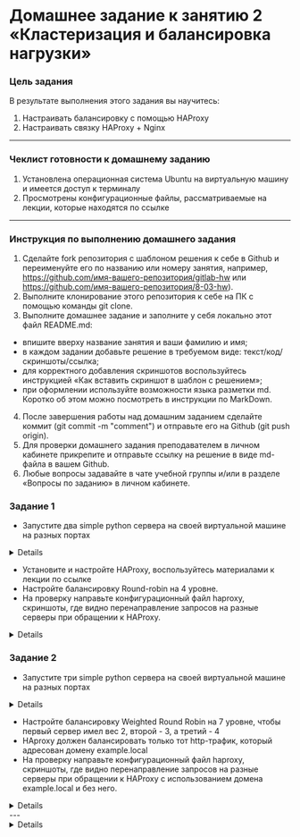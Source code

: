 # Домашнее задание к занятию 2 «Кластеризация и балансировка нагрузки»

### Цель задания
В результате выполнения этого задания вы научитесь:

 1. Настраивать балансировку с помощью HAProxy
 2. Настраивать связку HAProxy + Nginx

-----
### Чеклист готовности к домашнему заданию
1. Установлена операционная система Ubuntu на виртуальную машину и имеется доступ к терминалу
2. Просмотрены конфигурационные файлы, рассматриваемые на лекции, которые находятся по ссылке

-----
### Инструкция по выполнению домашнего задания
1. Сделайте fork репозитория c шаблоном решения к себе в Github и переименуйте его по названию или номеру занятия, например, https://github.com/имя-вашего-репозитория/gitlab-hw или https://github.com/имя-вашего-репозитория/8-03-hw).
2. Выполните клонирование этого репозитория к себе на ПК с помощью команды git clone.
3. Выполните домашнее задание и заполните у себя локально этот файл README.md:
  - впишите вверху название занятия и ваши фамилию и имя;
  - в каждом задании добавьте решение в требуемом виде: текст/код/скриншоты/ссылка;
  - для корректного добавления скриншотов воспользуйтесь инструкцией «Как вставить скриншот в шаблон с решением»;
  - при оформлении используйте возможности языка разметки md. Коротко об этом можно посмотреть в инструкции по MarkDown.
4. После завершения работы над домашним заданием сделайте коммит (git commit -m "comment") и отправьте его на Github (git push origin).
5. Для проверки домашнего задания преподавателем в личном кабинете прикрепите и отправьте ссылку на решение в виде md-файла в вашем Github.
6. Любые вопросы задавайте в чате учебной группы и/или в разделе «Вопросы по заданию» в личном кабинете.

### Задание 1
  - Запустите два simple python сервера на своей виртуальной машине на разных портах

  <details>

![image](https://github.com/Ivashka80/Claster_and_Balance/assets/121082757/bcc36292-87c5-42ca-9d9b-6f5dfad9c107)

![image](https://github.com/Ivashka80/Claster_and_Balance/assets/121082757/66d312c3-eb87-449e-9910-e8a8788d4257)

</details>

  - Установите и настройте HAProxy, воспользуйтесь материалами к лекции по ссылке
  - Настройте балансировку Round-robin на 4 уровне.
  - На проверку направьте конфигурационный файл haproxy, скриншоты, где видно перенаправление запросов на разные серверы при обращении к HAProxy.

<details>

Ссылка HAProxy https://github.com/Ivashka80/Claster_and_Balance/blob/main/haproxy.cfg

![image](https://github.com/Ivashka80/Claster_and_Balance/assets/121082757/f89c9e2b-5c95-400f-84b6-faed7f264c16)

![image](https://github.com/Ivashka80/Claster_and_Balance/assets/121082757/f5d85d4f-d829-4318-a010-2fd4bb28314c)

</details>

### Задание 2
  - Запустите три simple python сервера на своей виртуальной машине на разных портах

  <details>

![image](https://github.com/Ivashka80/Claster_and_Balance/assets/121082757/0fb5a1d0-c167-4b81-8822-5d47f7de7338)

![image](https://github.com/Ivashka80/Claster_and_Balance/assets/121082757/460d98bf-9378-4979-adb9-4f7a6d997148)

![image](https://github.com/Ivashka80/Claster_and_Balance/assets/121082757/e580c16a-d469-4864-9ac7-e0c3799b84c3)

</details>

  - Настройте балансировку Weighted Round Robin на 7 уровне, чтобы первый сервер имел вес 2, второй - 3, а третий - 4
  - HAproxy должен балансировать только тот http-трафик, который адресован домену example.local
  - На проверку направьте конфигурационный файл haproxy, скриншоты, где видно перенаправление запросов на разные серверы при обращении к HAProxy c использованием домена example.local и без него.

<details>

Ссылка файл HAProxy https://github.com/Ivashka80/Claster_and_Balance/blob/main/haproxy_2.cfg

![image](https://github.com/Ivashka80/Claster_and_Balance/assets/121082757/f408686a-9e77-45f0-a3c2-9624e873f877)

![image](https://github.com/Ivashka80/Claster_and_Balance/assets/121082757/9d827381-b37f-49c6-ba73-814fc7d22f90)

</details>
---
<details>


### Задания со звёздочкой*
Эти задания дополнительные. Их можно не выполнять. На зачёт это не повлияет. Вы можете их выполнить, если хотите глубже разобраться в материале.

### Задание 3*
  - Настройте связку HAProxy + Nginx как было показано на лекции.
  - Настройте Nginx так, чтобы файлы .jpg выдавались самим Nginx (предварительно разместите несколько тестовых картинок в директории /var/www/), а остальные запросы переадресовывались на HAProxy, который в свою очередь переадресовывал их на два Simple Python server.
  - На проверку направьте конфигурационные файлы nginx, HAProxy, скриншоты с запросами jpg картинок и других файлов на Simple Python Server, демонстрирующие корректную настройку.
### Задание 4*
  - Запустите 4 simple python сервера на разных портах.
  - Первые два сервера будут выдавать страницу index.html вашего сайта example1.local (в файле index.html напишите example1.local)
  - Вторые два сервера будут выдавать страницу index.html вашего сайта example2.local (в файле index.html напишите example2.local)
  - Настройте два бэкенда HAProxy
  - Настройте фронтенд HAProxy так, чтобы в зависимости от запрашиваемого сайта example1.local или example2.local запросы перенаправлялись на разные бэкенды HAProxy
  - На проверку направьте конфигурационный файл HAProxy, скриншоты, демонстрирующие запросы к разным фронтендам и ответам от разных бэкендов.

### Правила приема работы
1. Необходимо следовать инструкции по выполнению домашнего задания, используя для оформления репозиторий Github
2. В ответе необходимо прикладывать требуемые материалы - скриншоты, конфигурационные файлы, скрипты. Необходимые материалы для получения зачета указаны в каждом задании.

### Критерии оценки
  - Зачет - выполнены все задания, ответы даны в развернутой форме, приложены требуемые скриншоты, конфигурационные файлы, скрипты. В выполненных заданиях нет противоречий и нарушения логики
  - На доработку - задание выполнено частично или не выполнено, в логике выполнения заданий есть противоречия, существенные недостатки, приложены не все требуемые материалы.
